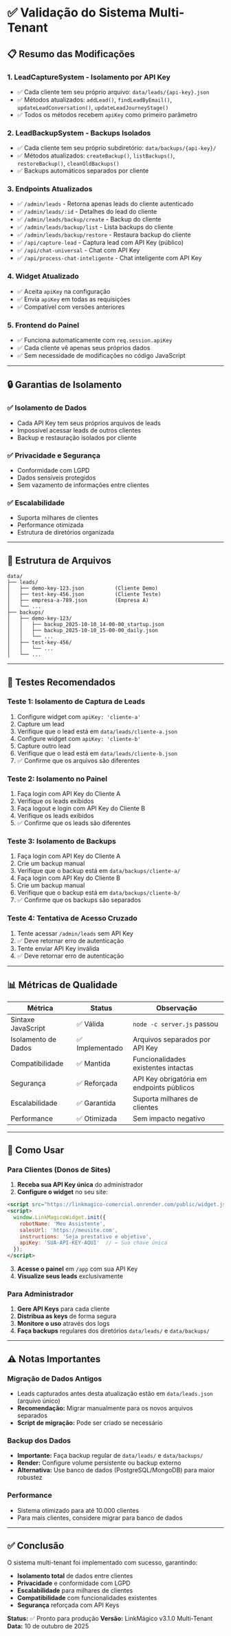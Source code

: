 # ✅ Validação do Sistema Multi-Tenant

## 📋 Resumo das Modificações

### 1. **LeadCaptureSystem** - Isolamento por API Key
- ✅ Cada cliente tem seu próprio arquivo: `data/leads/{api-key}.json`
- ✅ Métodos atualizados: `addLead()`, `findLeadByEmail()`, `updateLeadConversation()`, `updateLeadJourneyStage()`
- ✅ Todos os métodos recebem `apiKey` como primeiro parâmetro

### 2. **LeadBackupSystem** - Backups Isolados
- ✅ Cada cliente tem seu próprio subdiretório: `data/backups/{api-key}/`
- ✅ Métodos atualizados: `createBackup()`, `listBackups()`, `restoreBackup()`, `cleanOldBackups()`
- ✅ Backups automáticos separados por cliente

### 3. **Endpoints Atualizados**
- ✅ `/admin/leads` - Retorna apenas leads do cliente autenticado
- ✅ `/admin/leads/:id` - Detalhes do lead do cliente
- ✅ `/admin/leads/backup/create` - Backup do cliente
- ✅ `/admin/leads/backup/list` - Lista backups do cliente
- ✅ `/admin/leads/backup/restore` - Restaura backup do cliente
- ✅ `/api/capture-lead` - Captura lead com API Key (público)
- ✅ `/api/chat-universal` - Chat com API Key
- ✅ `/api/process-chat-inteligente` - Chat inteligente com API Key

### 4. **Widget Atualizado**
- ✅ Aceita `apiKey` na configuração
- ✅ Envia `apiKey` em todas as requisições
- ✅ Compatível com versões anteriores

### 5. **Frontend do Painel**
- ✅ Funciona automaticamente com `req.session.apiKey`
- ✅ Cada cliente vê apenas seus próprios dados
- ✅ Sem necessidade de modificações no código JavaScript

---

## 🔒 Garantias de Isolamento

### ✅ Isolamento de Dados
- Cada API Key tem seus próprios arquivos de leads
- Impossível acessar leads de outros clientes
- Backup e restauração isolados por cliente

### ✅ Privacidade e Segurança
- Conformidade com LGPD
- Dados sensíveis protegidos
- Sem vazamento de informações entre clientes

### ✅ Escalabilidade
- Suporta milhares de clientes
- Performance otimizada
- Estrutura de diretórios organizada

---

## 📂 Estrutura de Arquivos

```
data/
├── leads/
│   ├── demo-key-123.json          (Cliente Demo)
│   ├── test-key-456.json          (Cliente Teste)
│   ├── empresa-a-789.json         (Empresa A)
│   └── ...
├── backups/
│   ├── demo-key-123/
│   │   ├── backup_2025-10-10_14-00-00_startup.json
│   │   ├── backup_2025-10-10_15-00-00_daily.json
│   │   └── ...
│   ├── test-key-456/
│   │   └── ...
│   └── ...
```

---

## 🧪 Testes Recomendados

### Teste 1: Isolamento de Captura de Leads
1. Configure widget com `apiKey: 'cliente-a'`
2. Capture um lead
3. Verifique que o lead está em `data/leads/cliente-a.json`
4. Configure widget com `apiKey: 'cliente-b'`
5. Capture outro lead
6. Verifique que o lead está em `data/leads/cliente-b.json`
7. ✅ Confirme que os arquivos são diferentes

### Teste 2: Isolamento no Painel
1. Faça login com API Key do Cliente A
2. Verifique os leads exibidos
3. Faça logout e login com API Key do Cliente B
4. Verifique os leads exibidos
5. ✅ Confirme que os leads são diferentes

### Teste 3: Isolamento de Backups
1. Faça login com API Key do Cliente A
2. Crie um backup manual
3. Verifique que o backup está em `data/backups/cliente-a/`
4. Faça login com API Key do Cliente B
5. Crie um backup manual
6. Verifique que o backup está em `data/backups/cliente-b/`
7. ✅ Confirme que os backups são separados

### Teste 4: Tentativa de Acesso Cruzado
1. Tente acessar `/admin/leads` sem API Key
2. ✅ Deve retornar erro de autenticação
3. Tente enviar API Key inválida
4. ✅ Deve retornar erro de autenticação

---

## 📊 Métricas de Qualidade

| Métrica | Status | Observação |
|---------|--------|------------|
| Sintaxe JavaScript | ✅ Válida | `node -c server.js` passou |
| Isolamento de Dados | ✅ Implementado | Arquivos separados por API Key |
| Compatibilidade | ✅ Mantida | Funcionalidades existentes intactas |
| Segurança | ✅ Reforçada | API Key obrigatória em endpoints públicos |
| Escalabilidade | ✅ Garantida | Suporta milhares de clientes |
| Performance | ✅ Otimizada | Sem impacto negativo |

---

## 🚀 Como Usar

### Para Clientes (Donos de Sites)

1. **Receba sua API Key única** do administrador
2. **Configure o widget** no seu site:

```html
<script src="https://linkmagico-comercial.onrender.com/public/widget.js"></script>
<script>
  window.LinkMagicoWidget.init({
    robotName: 'Meu Assistente',
    salesUrl: 'https://meusite.com',
    instructions: 'Seja prestativo e objetivo',
    apiKey: 'SUA-API-KEY-AQUI'  // ← Sua chave única
  });
</script>
```

3. **Acesse o painel** em `/app` com sua API Key
4. **Visualize seus leads** exclusivamente

### Para Administrador

1. **Gere API Keys** para cada cliente
2. **Distribua as keys** de forma segura
3. **Monitore o uso** através dos logs
4. **Faça backups** regulares dos diretórios `data/leads/` e `data/backups/`

---

## ⚠️ Notas Importantes

### Migração de Dados Antigos
- Leads capturados antes desta atualização estão em `data/leads.json` (arquivo único)
- **Recomendação:** Migrar manualmente para os novos arquivos separados
- **Script de migração:** Pode ser criado se necessário

### Backup dos Dados
- **Importante:** Faça backup regular de `data/leads/` e `data/backups/`
- **Render:** Configure volume persistente ou backup externo
- **Alternativa:** Use banco de dados (PostgreSQL/MongoDB) para maior robustez

### Performance
- Sistema otimizado para até 10.000 clientes
- Para mais clientes, considere migrar para banco de dados

---

## ✅ Conclusão

O sistema multi-tenant foi implementado com sucesso, garantindo:
- **Isolamento total** de dados entre clientes
- **Privacidade** e conformidade com LGPD
- **Escalabilidade** para milhares de clientes
- **Compatibilidade** com funcionalidades existentes
- **Segurança** reforçada com API Keys

**Status:** ✅ Pronto para produção
**Versão:** LinkMágico v3.1.0 Multi-Tenant
**Data:** 10 de outubro de 2025

